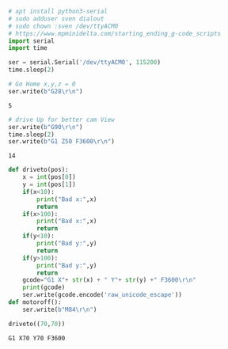 ```python
# apt install python3-serial
# sudo adduser sven dialout
# sudo chown :sven /dev/ttyACM0
# https://www.mpminidelta.com/starting_ending_g-code_scripts
import serial
import time
```


```python
ser = serial.Serial('/dev/ttyACM0', 115200)
time.sleep(2)
```


```python
# Go Home x,y,z = 0
ser.write(b"G28\r\n")
```




    5




```python
# drive Up for better cam View
ser.write(b"G90\r\n")
time.sleep(2)
ser.write(b"G1 Z50 F3600\r\n")
```




    14




```python
def driveto(pos):
    x = int(pos[0])
    y = int(pos[1])
    if(x<10):
        print("Bad x:",x)
        return
    if(x>100):
        print("Bad x:",x)
        return
    if(y<10):
        print("Bad y:",y)
        return
    if(y>100):
        print("Bad y:",y)
        return
    gcode="G1 X"+ str(x) + " Y"+ str(y) +" F3600\r\n"
    print(gcode)
    ser.write(gcode.encode('raw_unicode_escape'))
def motoroff():
    ser.write(b"M84\r\n")
```


```python
driveto((70,70))
```

    G1 X70 Y70 F3600
    



```python

```
